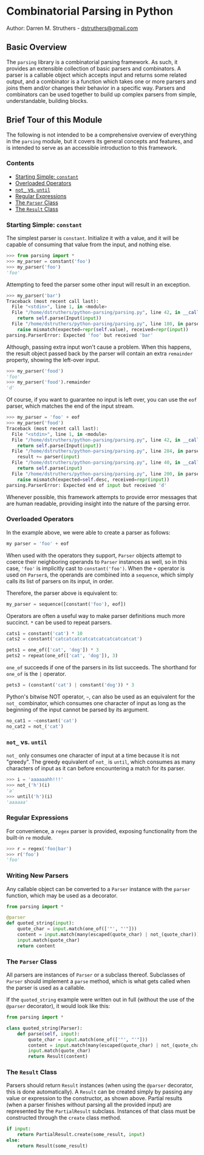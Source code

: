 # Combinatorial Parsing in Python

Author: Darren M. Struthers - <dstruthers@gmail.com>

## Basic Overview

The `parsing` library is a combinatorial parsing framework. As such, it provides
an extensible collection of basic parsers and combinators. A parser is a
callable object which accepts input and returns some related output, and a
combinator is a function which takes one or more parsers and joins them and/or
changes their behavior in a specific way. Parsers and combinators can be used
together to build up complex parsers from simple, understandable, building
blocks.

## Brief Tour of this Module

The following is not intended to be a comprehensive overview of everything in
the `parsing` module, but it covers its general concepts and features, and is
intended to serve as an accessible introduction to this framework.

### Contents
* [Starting Simple: `constant`](#starting-simple-constant)
* [Overloaded Operators](#overloaded-operators)
* [`not_` vs. `until`](#not_-vs-until)
* [Regular Expressions](#regular-expressions)
* [The `Parser` Class](#the-parser-class)
* [The `Result` Class](#the-result-class)

### Starting Simple: `constant`

The simplest parser is `constant`. Initialize it with a value, and it will be
capable of consuming that value from the input, and nothing else.

```python
>>> from parsing import *
>>> my_parser = constant('foo')
>>> my_parser('foo')
'foo'
```

Attempting to feed the parser some other input will result in an exception.

```python
>>> my_parser('bar')
Traceback (most recent call last):
  File "<stdin>", line 1, in <module>
  File "/home/dstruthers/python-parsing/parsing.py", line 42, in __call__
    return self.parse(Input(input))
  File "/home/dstruthers/python-parsing/parsing.py", line 180, in parse
    raise mismatch(expected=repr(self.value), received=repr(input))
parsing.ParserError: Expected 'foo' but received 'bar'
```

Although, passing extra input won't cause a problem. When this happens,
the result object passed back by the parser will contain an extra
`remainder` property, showing the left-over input.

```python
>>> my_parser('food')
'foo'
>>> my_parser('food').remainder
'd'
```
Of course, if you want to guarantee no input is left over, you can use the `eof`
parser, which matches the end of the input stream.

```python
>>> my_parser = 'foo' + eof
>>> my_parser('food')
Traceback (most recent call last):
  File "<stdin>", line 1, in <module>
  File "/home/dstruthers/python-parsing/parsing.py", line 42, in __call__
    return self.parse(Input(input))
  File "/home/dstruthers/python-parsing/parsing.py", line 284, in parse
    result += parser(input)
  File "/home/dstruthers/python-parsing/parsing.py", line 40, in __call__
    return self.parse(input)
  File "/home/dstruthers/python-parsing/parsing.py", line 200, in parse
    raise mismatch(expected=self.desc, received=repr(input))
parsing.ParserError: Expected end of input but received 'd'
```
Whenever possible, this framework attempts to provide error messages that are
human readable, providing insight into the nature of the parsing error.

### Overloaded Operators

In the example above, we were able to create a parser as follows:

```python
my parser = 'foo' + eof
```

When used with the operators they support, `Parser` objects attempt to coerce
their neighboring operands to `Parser` instances as well, so in this case,
`'foo'` is implicitly cast to `constant('foo')`. When the `+` operator is used
on `Parser`s, the operands are combined into a `sequence`, which simply calls
its list of parsers on its input, in order.

Therefore, the parser above is equivalent to:

```python
my_parser = sequence([constant('foo'), eof])
```
Operators are often a useful way to make parser definitions much more succinct.
`*` can be used to repeat parsers.

```python
cats1 = constant('cat') * 10
cats2 = constant('catcatcatcatcatcatcatcatcatcat')

pets1 = one_of(['cat', 'dog']) * 3
pets2 = repeat(one_of(['cat', 'dog']), 3)
```
                  
`one_of` succeeds if one of the parsers in its list succeeds. The shorthand for
`one_of` is the `|` operator.

```python
pets3 = (constant('cat') | constant('dog')) * 3
```
Python's bitwise NOT operator, `~`, can also be used as an equivalent for the
`not_` combinator, which consumes one character of input as long as the
beginning of the input cannot be parsed by its argument.

```python
no_cat1 = ~constant('cat')
no_cat2 = not_('cat')
```

### `not_` vs. `until`

`not_` only consumes one character of input at a time because it is not
"greedy". The greedy equivalent of `not_` is `until`, which consumes as many
characters of input as it can before encountering a match for its parser.

```python
>>> i = 'aaaaaahh!!!'
>>> not_('h')(i)
'a'
>>> until('h')(i)
'aaaaaa'
```

### Regular Expressions

For convenience, a `regex` parser is provided, exposing functionality from the
built-in `re` module.

```python
>>> r = regex('foo|bar')
>>> r('foo')
'foo'
```

### Writing New Parsers

Any callable object can be converted to a `Parser` instance with the `parser`
function, which may be used as a decorator.

```python
from parsing import *

@parser
def quoted_string(input):
    quote_char = input.match(one_of(['"', "'"]))
    content = input.match(many(escaped(quote_char) | not_(quote_char)))
    input.match(quote_char)
    return content
```

### The `Parser` Class

All parsers are instances of `Parser` or a subclass thereof. Subclasses of
`Parser` should implement a `parse` method, which is what gets called when the
parser is used as a callable.

If the `quoted_string` example were written out in full (without the use of the
`@parser` decorator), it would look like this:

```python
from parsing import *

class quoted_string(Parser):
    def parse(self, input):
        quote_char = input.match(one_of(['"', "'"]))
        content = input.match(many(escaped(quote_char) | not_(quote_char)))
        input.match(quote_char)
        return Result(content)
```

### The `Result` Class

Parsers should return `Result` instances (when using the `@parser` decorator,
this is done automatically). A `Result` can be created simply by passing any
value or expression to the constructor, as shown above. Partial results (when
a parser finishes without parsing all the provided input) are represented by the
`PartialResult` subclass. Instances of that class must be constructed through
the `create` class method.

```python
if input:
    return PartialResult.create(some_result, input)
else:
    return Result(some_result)    
```
